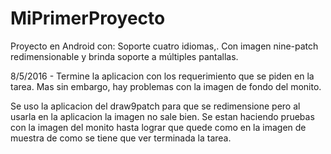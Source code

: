 # MiPrimerProyecto
Proyecto en Android con: Soporte cuatro idiomas,. Con imagen nine-patch redimensionable y brinda soporte a múltiples pantallas.

8/5/2016 - Termine la aplicacion con los requerimiento que se piden en la tarea. Mas sin embargo, hay problemas con la imagen de fondo del monito.

Se uso la aplicacion del draw9patch para que se redimensione pero al usarla en la aplicacion la imagen no sale bien. Se estan haciendo pruebas con la imagen del monito hasta lograr que quede como en la imagen de muestra de como se tiene que ver terminada la tarea.
